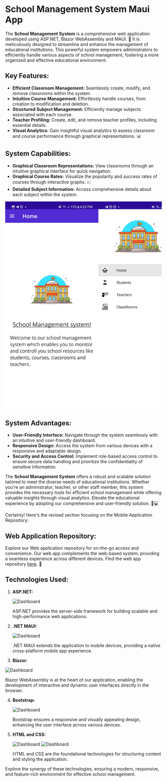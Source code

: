 # School Management System Maui App

The **School Management System** is a comprehensive web application developed using ASP.NET, Blazor WebAssembly and MAUI. 🚀 It is meticulously designed to streamline and enhance the management of educational institutions. This powerful system empowers administrators to efficiently handle various aspects of school management, fostering a more organized and effective educational environment.

## Key Features:

- **Efficient Classroom Management:** Seamlessly create, modify, and remove classrooms within the system.
- **Intuitive Course Management:** Effortlessly handle courses, from creation to modification and deletion.
- **Structured Subject Management:** Efficiently manage subjects associated with each course.
- **Teacher Profiling:** Create, edit, and remove teacher profiles, including essential details.
- **Visual Analytics:** Gain insightful visual analytics to assess classroom and course performance through graphical representations. 📊

## System Capabilities:

- **Graphical Classroom Representations:** View classrooms through an intuitive graphical interface for quick navigation.
- **Graphical Course Rates:** Visualize the popularity and success rates of courses through interactive graphs. 📈
- **Detailed Subject Information:** Access comprehensive details about each subject within the system.

<div style="display: flex; overflow-x: auto; white-space: nowrap;">
  <img src="StudentAffairMaui/Resources/Images/screenshots/Screenshot_20231013_162358.jpg" alt="Dashboard" width="300">
  <img src="StudentAffairMaui/Resources/Images/screenshots/Screenshot_20231013_161707.jpg" alt="Dashboard" width="300">
  <img src="StudentAffairMaui/Resources/Images/screenshots/Screenshot_20231013_161738.jpg" alt="Dashboard" width="300">
  <img src="StudentAffairMaui/Resources/Images/screenshots/Screenshot_20231013_161805.jpg" alt="Dashboard" width="300">
  <img src="StudentAffairMaui/Resources/Images/screenshots/Screenshot_20231013_161833.jpg" alt="Dashboard" width="300">
</div>

## System Advantages:

- **User-Friendly Interface:** Navigate through the system seamlessly with an intuitive and user-friendly dashboard.
- **Responsive Design:** Access the system from various devices with a responsive and adaptable design.
- **Security and Access Control:** Implement role-based access control to ensure secure data handling and prioritize the confidentiality of sensitive information.

The **School Management System** offers a robust and scalable solution tailored to meet the diverse needs of educational institutions. Whether you're an administrator, teacher, or other staff member, this system provides the necessary tools for efficient school management while offering valuable insights through visual analytics. Elevate the educational experience by adopting our comprehensive and user-friendly solution. 🏫💻

Certainly! Here's the revised section focusing on the Mobile Application Repository:

## Web Application Repository:

Explore our Web application repository for on-the-go access and convenience. Our web app complements the web-based system, providing a seamless experience across different devices. Find the web app repository [here](https://github.com/AhmedYounis20/SchoolManagmentSystem). 📱

## Technologies Used:

1. **ASP.NET:**
     
     <img src="https://cdn.worldvectorlogo.com/logos/dot-net-core-7.svg" alt="Dashboard" width="100">

   ASP.NET provides the server-side framework for building scalable and high-performance web applications.

2. **.NET MAUI:**
   
    <img src="https://learn.microsoft.com/en-us/training/achievements/build-mobile-and-desktop-apps-with-net-maui-trophy.svg" alt="Dashboard" width="100">
  
   .NET MAUI extends the application to mobile devices, providing a native cross-platform mobile app experience.

3. **Blazor:**
  <img src="https://cdn.worldvectorlogo.com/logos/blazor.svg" alt="Dashboard" width="100">

   Blazor WebAssembly is at the heart of our application, enabling the development of interactive and dynamic user interfaces directly in the browser.

4. **Bootstrap:**

   <img src="https://getbootstrap.com/docs/5.1/assets/img/bootstrap-icons.png" alt="Dashboard" width="100">

   Bootstrap ensures a responsive and visually appealing design, enhancing the user interface across various devices.

5. **HTML and CSS:**

     <img src="https://cdn.worldvectorlogo.com/logos/html-1.svg" alt="Dashboard" width="100">
     <img src="https://cdn.worldvectorlogo.com/logos/css-3.svg" alt="Dashboard" width="100">

   HTML and CSS are the foundational technologies for structuring content and styling the application.


Explore the synergy of these technologies, ensuring a modern, responsive, and feature-rich environment for effective school management.
